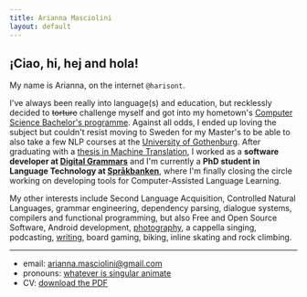 ```yaml
---
title: Arianna Masciolini
layout: default
---
```


## ¡Ciao, hi, hej and hola!
My name is Arianna, on the internet `@harisont`.

I've always been really into language(s) and education, but recklessly decided to ~~torture~~ challenge myself and got into my hometown's [Computer Science Bachelor's programme](https://www.dmi.unipg.it/en/courses/computer-science-courses/bachelor-s-degree-in-computer-science). 
Against all odds, I ended up loving the subject but couldn't resist moving to Sweden for my Master's to be able to also take a few NLP courses at the [University of Gothenburg](https://www.gu.se/).
After graduating with a [thesis in Machine Translation](https://raw.githubusercontent.com/harisont/concept-alignment/master/thesis/final_report/synbased_ca_for_mt.pdf), I worked as a __software developer at [Digital Grammars](https://www.digitalgrammars.com/)__ and I'm currently a __PhD student in Language Technology at [Språkbanken](https://spraakbanken.gu.se/)__, where I'm finally closing the circle working on developing tools for Computer-Assisted Language Learning.

My other interests include Second Language Acquisition, Controlled Natural Languages, grammar engineering, dependency parsing, dialogue systems, compilers and functional programming, but also Free and Open Source Software, Android development, [photography](https://harisont.github.io/postcards-from-gothenburg/), a cappella singing, podcasting, [writing](blog.md), board gaming, biking, inline skating and rock climbing. 

---

- email: [arianna.masciolini@gmail.com](mailto:arianna.masciolini@gmail.com)
- pronouns: [whatever is singular animate](https://harisont.github.io/pronouns/)
- CV: [download the PDF](https://github.com/harisont/cv/raw/master/cv.pdf)
